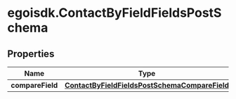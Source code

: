 # egoisdk.ContactByFieldFieldsPostSchema

## Properties

Name | Type | Description | Notes
------------ | ------------- | ------------- | -------------
**compareField** | [**ContactByFieldFieldsPostSchemaCompareField**](ContactByFieldFieldsPostSchemaCompareField.md) |  | [optional] 



